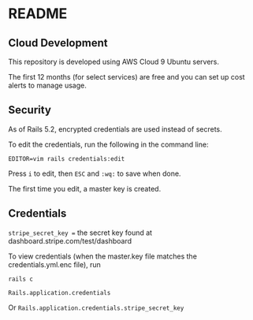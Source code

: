 # README

## Cloud Development

This repository is developed using AWS Cloud 9 Ubuntu servers.

The first 12 months (for select services) are free and you can set up cost alerts to manage usage.

## Security

As of Rails 5.2, encrypted credentials are used instead of secrets.

To edit the credentials, run the following in the command line:

`EDITOR=vim rails credentials:edit`

Press `i` to edit, then `ESC` and `:wq:` to save when done.

The first time you edit, a master key is created.

## Credentials

`stripe_secret_key =` the secret key found at dashboard.stripe.com/test/dashboard

To view credentials (when the master.key file matches the credentials.yml.enc file), run

`rails c`

`Rails.application.credentials`

Or `Rails.application.credentials.stripe_secret_key`
